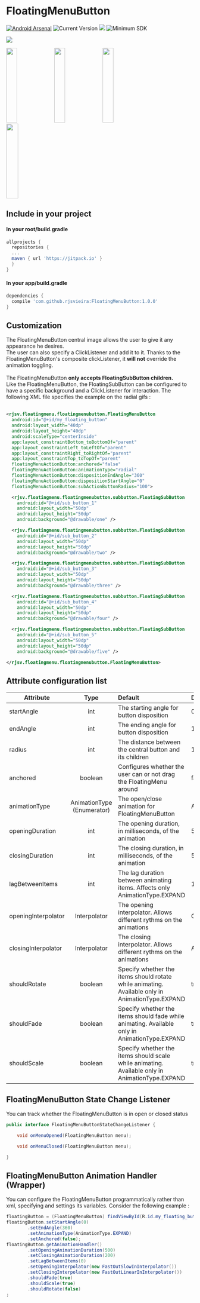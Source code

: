 # FloatingMenuButton

[![Android Arsenal](https://img.shields.io/badge/Android%20Arsenal-FloatingMenu-brightgreen.svg?style=flat)](https://android-arsenal.com/details/1/5697)
![Current Version](https://img.shields.io/badge/Current%20Version-1.0.0-brightgreen.svg)
[![](https://jitpack.io/v/rjsvieira/floatingMenu.svg)](https://jitpack.io/#rjsvieira/floatingMenu)
![Minimum SDK](https://img.shields.io/badge/minSdkVersion%20-15-blue.svg)

<img src="images/banner.png">

<kbd><img src="https://github.com/rjsvieira/FloatingMenu/blob/master/images/radial_open_close.gif" width="24%" height="200px">  <img src="https://github.com/rjsvieira/FloatingMenu/blob/master/images/radial_adapt.gif" width="24%" height="200px">  <img src="https://github.com/rjsvieira/FloatingMenu/blob/master/images/expand_open_close.gif" width="24%" height="200px">  <img src="https://github.com/rjsvieira/FloatingMenu/blob/master/images/expand_adapt.gif" width="25%" height="200px"></kbd>


<h2>Include in your project</h2>

<h4> In your root/build.gradle</h4>

```groovy
allprojects {
  repositories {
  ...
  maven { url 'https://jitpack.io' }
  }
}  
```

<h4> In your app/build.gradle</h4>

```groovy
dependencies {
  compile 'com.github.rjsvieira:FloatingMenuButton:1.0.0'
}
```


<h2>Customization</h2>

The FloatingMenuButton central image allows the user to give it any appearance he desires.<br>
The user can also specify a ClickListener and add it to it. Thanks to the FloatingMenuButton's composite clickListener, it <b>will not</b> override the animation toggling.<br><br>
The FloatingMenuButton <b>only accepts FloatingSubButton children.</b> <br>
Like the FloatingMenuButton, the FloatingSubButton can be configured to have a specific background and a ClickListener for interaction.
The following XML file specifies the example on the radial gifs : 
<br>
<br>

```xml
<rjsv.floatingmenu.floatingmenubutton.FloatingMenuButton
  android:id="@+id/my_floating_button"
  android:layout_width="40dp"
  android:layout_height="40dp"
  android:scaleType="centerInside"
  app:layout_constraintBottom_toBottomOf="parent"
  app:layout_constraintLeft_toLeftOf="parent"
  app:layout_constraintRight_toRightOf="parent"
  app:layout_constraintTop_toTopOf="parent"
  floatingMenuActionButton:anchored="false"
  floatingMenuActionButton:animationType="radial"
  floatingMenuActionButton:dispositionEndAngle="360"
  floatingMenuActionButton:dispositionStartAngle="0"
  floatingMenuActionButton:subActionButtonRadius="100">

  <rjsv.floatingmenu.floatingmenubutton.subbutton.FloatingSubButton
    android:id="@+id/sub_button_1"
    android:layout_width="50dp"
    android:layout_height="50dp"
    android:background="@drawable/one" />

  <rjsv.floatingmenu.floatingmenubutton.subbutton.FloatingSubButton
    android:id="@+id/sub_button_2"
    android:layout_width="50dp"
    android:layout_height="50dp"
    android:background="@drawable/two" />

  <rjsv.floatingmenu.floatingmenubutton.subbutton.FloatingSubButton
    android:id="@+id/sub_button_3"
    android:layout_width="50dp"
    android:layout_height="50dp"
    android:background="@drawable/three" />

  <rjsv.floatingmenu.floatingmenubutton.subbutton.FloatingSubButton
    android:id="@+id/sub_button_4"
    android:layout_width="50dp"
    android:layout_height="50dp"
    android:background="@drawable/four" />

  <rjsv.floatingmenu.floatingmenubutton.subbutton.FloatingSubButton
    android:id="@+id/sub_button_5"
    android:layout_width="50dp"
    android:layout_height="50dp"
    android:background="@drawable/five" />

</rjsv.floatingmenu.floatingmenubutton.FloatingMenuButton>
 ```
<h2>Attribute configuration list</h2>

| Attribute        | Type           | Default  | Default |
| ------------- |:-------------:| :-----| :------ |
| startAngle           | int | The starting angle for button disposition | 0 |
| endAngle             | int | The ending angle for button disposition   | 180 |
| radius               | int | The distance between the central button and its children | 100(dp) |
| anchored             | boolean | Configures whether the user can or not drag the FloatingMenu around | false |
| animationType        | AnimationType (Enumerator) | The open/close animation for FloatingMenuButton | AnimationType.EXPAND |
| openingDuration      | int | The opening duration, in milliseconds, of the animation | 500 |
| closingDuration      | int | The closing duration, in milliseconds, of the animation | 500 |
| lagBetweenItems      | int | The lag duration between animating items. Affects only AnimationType.EXPAND | 100 |
| openingInterpolator  | Interpolator | The opening interpolator. Allows different rythms on the animations| OvershootInterpolator |
| closingInterpolator  | Interpolator | The closing interpolator. Allows different rythms on the animations | AccelerateDecelerateInterpolator |
| shouldRotate         | boolean | Specify whether the items should rotate while animating. Available only in AnimationType.EXPAND | true |
| shouldFade           | boolean | Specify whether the items should fade while animating. Available only in AnimationType.EXPAND | true |
| shouldScale          | boolean | Specify whether the items should scale while animating. Available only in AnimationType.EXPAND | true |

<h2>FloatingMenuButton State Change Listener</h2>

You can track whether the FloatingMenuButton is in open or closed status

```java
public interface FloatingMenuButtonStateChangeListener {

    void onMenuOpened(FloatingMenuButton menu);

    void onMenuClosed(FloatingMenuButton menu);

}
```


<h2>FloatingMenuButton Animation Handler (Wrapper)</h2>

You can configure the FloatingMenuButton programmatically rather than xml, specifying and settings its variables.
Consider the following example :

```java
floatingButton = (FloatingMenuButton) findViewById(R.id.my_floating_button);
floatingButton.setStartAngle(0)
        .setEndAngle(360)
        .setAnimationType(AnimationType.EXPAND)
        .setAnchored(false);
floatingButton.getAnimationHandler()
        .setOpeningAnimationDuration(500)
        .setClosingAnimationDuration(200)
        .setLagBetweenItems(0)
        .setOpeningInterpolator(new FastOutSlowInInterpolator())
        .setClosingInterpolator(new FastOutLinearInInterpolator())
        .shouldFade(true)
        .shouldScale(true)
        .shouldRotate(false)
;
```
